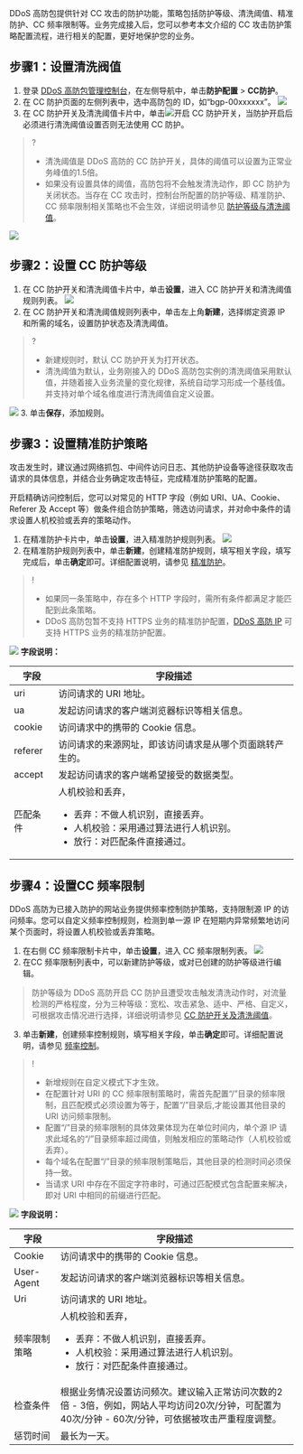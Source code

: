 DDoS 高防包提供针对 CC 攻击的防护功能，策略包括防护等级、清洗阈值、精准防护、CC 频率限制等。业务完成接入后，您可以参考本文介绍的 CC 攻击防护策略配置流程，进行相关的配置，更好地保护您的业务。

## 步骤1：设置清洗阀值
1. 登录 [DDoS 高防包管理控制台](https://console.cloud.tencent.com/ddos/antiddos-native/config/web)，在左侧导航中，单击**防护配置** > **CC防护**。
2. 在 CC 防护页面的左侧列表中，选中高防包的 ID，如“bgp-00xxxxxx”。
![](https://qcloudimg.tencent-cloud.cn/raw/87a4773836c1e230b9b742325f35270c.png)
3. 在 CC 防护开关及清洗阈值卡片中，单击![](https://qcloudimg.tencent-cloud.cn/raw/b56da8e70914bb5f6fce1900bcf81ef5.png)开启 CC 防护开关，当防护开启后必须进行清洗阈值设置否则无法使用 CC 防护。
>?
>- 清洗阈值是 DDoS 高防的 CC 防护开关，具体的阈值可以设置为正常业务峰值的1.5倍。
>- 如果没有设置具体的阈值，高防包将不会触发清洗动作，即 CC 防护为关闭状态。当存在 CC 攻击时，控制台所配置的防护等级、精准防护、CC 频率限制相关策略也不会生效，详细说明请参见 [防护等级与清洗阈值](https://cloud.tencent.com/document/product/1021/43921)。
>
![](https://qcloudimg.tencent-cloud.cn/raw/547cce2ae8e92b1a8b4727f095be98f4.png)

## 步骤2：设置 CC 防护等级
1. 在 CC 防护开关和清洗阈值卡片中，单击**设置**，进入 CC 防护开关和清洗阈值规则列表。
![](https://qcloudimg.tencent-cloud.cn/raw/008db82e47d59d6db1a41f85aa93dfd2.png)
2. 在 CC 防护开关和清洗阈值规则列表中，单击左上角**新建**，选择绑定资源 IP 和所需的域名，设置防护状态及清洗阈值。
>?
>- 新建规则时，默认 CC 防护开关为打开状态。
>- 清洗阈值为默认，业务刚接入的 DDoS 高防包实例的清洗阈值采用默认值，并随着接入业务流量的变化规律，系统自动学习形成一个基线值。并支持对单个域名维度进行清洗阈值自定义设置。
>
![](https://qcloudimg.tencent-cloud.cn/raw/53410a3ead84154b8c007cf6cabb094f.png)
3. 单击**保存**，添加规则。

## 步骤3：设置精准防护策略
攻击发生时，建议通过网络抓包、中间件访问日志、其他防护设备等途径获取攻击请求的具体信息，并结合业务确定攻击特征，完成精准防护策略的配置。

开启精确访问控制后，您可以对常见的 HTTP 字段（例如 URI、UA、Cookie、Referer 及 Accept 等）做条件组合防护策略，筛选访问请求，并对命中条件的请求设置人机校验或丢弃的策略动作。

1. 在精准防护卡片中，单击**设置**，进入精准防护规则列表。
![](https://qcloudimg.tencent-cloud.cn/raw/e88ea57e52dd770cc6d7c464e8ab5993.png)
2. 在精准防护规则列表中，单击**新建**，创建精准防护规则，填写相关字段，填写完成后，单击**确定**即可。详细配置说明，请参见 [精准防护](https://cloud.tencent.com/document/product/1021/43924)。
>!
>- 如果同一条策略中，存在多个 HTTP 字段时，需所有条件都满足才能匹配到此条策略。
>- DDoS 高防包暂不支持 HTTPS 业务的精准防护配置，[DDoS 高防 IP](https://cloud.tencent.com/document/product/1014/44102) 可支持 HTTPS 业务的精准防护配置。
>
![](https://main.qcloudimg.com/raw/96ef4496f8c562e7979f0266a2d228a5.png)
   **字段说明：**
<table>
<thead>
<tr>
<th>字段</th>
<th>字段描述</th>
</tr>
</thead>
<tbody><tr>
<td>uri</td>
<td>访问请求的 URI 地址。</td>
</tr>
<tr>
<td>ua</td>
<td>发起访问请求的客户端浏览器标识等相关信息。</td>
</tr>
<tr>
<td>cookie</td>
<td>访问请求中的携带的 Cookie 信息。</td>
</tr>
<tr>
<td>referer</td>
<td>访问请求的来源网址，即该访问请求是从哪个页面跳转产生的。</td>
</tr>
<tr>
<td>accept</td>
<td>发起访问请求的客户端希望接受的数据类型。</td>
</tr>
<tr>
<td>匹配条件</td>
<td>人机校验和丢弃，<ul><li>丢弃：不做人机识别，直接丢弃。 </li><li> 人机校验：采用通过算法进行人机识别。</li></li><li> 放行：对匹配条件直接通过。</li></ul> </td>
</tr>
</tbody></table>


## 步骤4：设置CC 频率限制
DDoS 高防为已接入防护的网站业务提供频率控制防护策略，支持限制源 IP 的访问频率。您可以自定义频率控制规则，检测到单一源 IP 在短期内异常频繁地访问某个页面时，将设置人机校验或丢弃策略。
1. 在右侧 CC 频率限制卡片中，单击**设置**，进入 CC 频率限制列表。
![](https://qcloudimg.tencent-cloud.cn/raw/02c524bc9b7dd9d08f0abfd0b38d678a.png)
2. 在CC 频率限制列表中，可以新建防护等级，或对已创建的防护等级进行编辑。
>防护等级为 DDoS 高防开启 CC 防护且遭受攻击触发清洗动作时，对流量检测的严格程度，分为三种等级：宽松、攻击紧急、适中、严格、自定义，可根据攻击情况进行选择，详细说明请参见 [CC 防护开关及清洗阈值](https://cloud.tencent.com/document/product/1021/43921)。
3. 单击**新建**，创建频率控制规则，填写相关字段，单击**确定**即可。详细配置说明，请参见 [频率控制](https://cloud.tencent.com/document/product/1021/43925)。
>!
>- 新增规则在自定义模式下才生效。
>- 在配置针对 URI 的 CC 频率限制策略时，需首先配置“/”目录的频率限制，且匹配模式必须设置为等于，配置“/”目录后,才能设置其他目录的 URI 访问频率限制。
>- 配置“/”目录的频率限制的具体效果体现为在单位时间内，单个源 IP 请求此域名的“/”目录频率超过阈值，则触发相应的策略动作（人机校验或丢弃）。
>- 每个域名在配置“/”目录的频率限制策略后，其他目录的检测时间必须保持一致。
>- 当请求 URI 中存在不固定字符串时，可通过匹配模式包含配置来解决，即对 URI 中相同的前缀进行匹配。
>
![](https://main.qcloudimg.com/raw/cebb1aba5a363f6ba31a88478dff64b7.png)
   **字段说明：**
<table>
<thead>
<tr>
<th>字段</th>
<th>字段描述</th>
</tr>
</thead>
<tbody><tr>
</tr>
<tr>
<td>Cookie</td>
<td>访问请求中的携带的 Cookie 信息。</td>
</tr>
<tr>
<td>User-Agent</td>
<td>发起访问请求的客户端浏览器标识等相关信息。</td>
</tr>
<tr>
<td>Uri</td>
<td>访问请求的 URI 地址。</td>
</tr>
<tr>
<td>频率限制策略</td>
<td>人机校验和丢弃，<ul><li>丢弃：不做人机识别，直接丢弃。 </li><li> 人机校验：采用通过算法进行人机识别。</li><li> 放行：对匹配条件直接通过。</li></ul> </td>
</tr>
<tr>
<td>检查条件</td>
<td>根据业务情况设置访问频次。建议输入正常访问次数的2倍 - 3倍，例如，网站人平均访问20次/分钟，可配置为40次/分钟 - 60次/分钟，可依据被攻击严重程度调整。</td>
</tr>
<tr>
<td>惩罚时间</td>
<td>最长为一天。</td>
</tbody></table>
